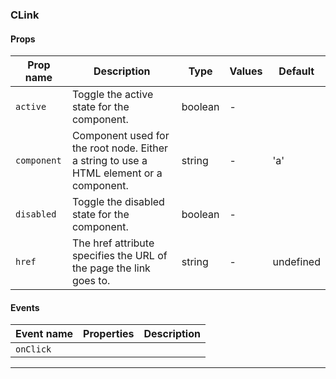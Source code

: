 ### CLink

#### Props

| Prop name              | Description                                                                             | Type    | Values | Default   |
| ---------------------- | --------------------------------------------------------------------------------------- | ------- | ------ | --------- |
| <code>active</code>    | Toggle the active state for the component.                                              | boolean | -      |           |
| <code>component</code> | Component used for the root node. Either a string to use a HTML element or a component. | string  | -      | 'a'       |
| <code>disabled</code>  | Toggle the disabled state for the component.                                            | boolean | -      |           |
| <code>href</code>      | The href attribute specifies the URL of the page the link goes to.                      | string  | -      | undefined |

#### Events

| Event name           | Properties | Description |
| -------------------- | ---------- | ----------- |
| <code>onClick</code> |            |

---

